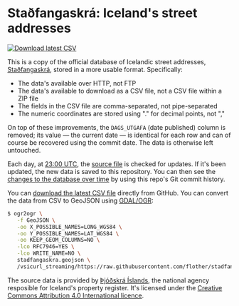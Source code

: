 # Staðfangaskrá: Iceland's street addresses

[![Download latest CSV](https://img.shields.io/badge/CSV-Download-brightgreen.svg)](https://raw.githubusercontent.com/flother/stadfangaskra/master/stadfangaskra.csv)

This is a copy of the official database of Icelandic street addresses, [Staðfangaskrá](https://opingogn.is/dataset/stadfangaskra), stored in a more usable format. Specifically:

- The data's available over HTTP, not FTP
- The data's available to download as a CSV file, not a CSV file within a ZIP file
- The fields in the CSV file are comma-separated, not pipe-separated
- The numeric coordinates are stored using "." for decimal points, not ","

On top of these improvements, the `DAGS_UTGAFA` (date published) column is removed; its value — the current date — is identical for each row and can of course be recovered using the commit date. The data is otherwise left untouched.

Each day, at [23:00 UTC](https://time.is/2300_UTC), the [source file](ftp://ftp.skra.is/skra/STADFANG.dsv.zip) is checked for updates. If it's been updated, the new data is saved to this repository. You can then see the [changes to the database over time](https://github.com/flother/stadfangaskra/commits/master/stadfangaskra.csv) by using this repo's Git commit history.

You can [download the latest CSV file](https://raw.githubusercontent.com/flother/stadfangaskra/master/stadfangaskra.csv) directly from GitHub. You can convert the data from CSV to GeoJSON using [GDAL/OGR](https://www.gdal.org/):

```sh
$ ogr2ogr \
   -f GeoJSON \
   -oo X_POSSIBLE_NAMES=LONG_WGS84 \
   -oo Y_POSSIBLE_NAMES=LAT_WGS84 \
   -oo KEEP_GEOM_COLUMNS=NO \
   -lco RFC7946=YES \
   -lco WRITE_NAME=NO \
   stadfangaskra.geojson \
   /vsicurl_streaming/https://raw.githubusercontent.com/flother/stadfangaskra/master/stadfangaskra.csv
```

The source data is provided by [Þjóðskrá Íslands](https://www.skra.is/), the national agency resposible for Iceland's property register. It's licensed under the [Creative Commons Attribution 4.0 International licence](https://creativecommons.org/licenses/by/4.0/).
